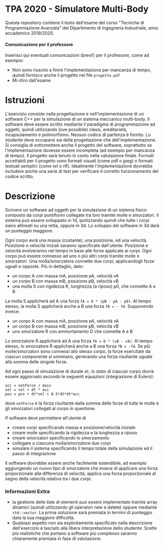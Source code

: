 # TPA 2020 - Simulatore Multi-Body
Questa repository contiene il testo dell'esame del corso "Tecniche di Programmazione Avanzata" del Dipartimento di Ingegneria Industriale, anno accademico 2019/2020.

#### Comunicazione per il professore
Inserisci qui eventuali comunicazioni (brevi!) per il professore, come ad esempio:
* Non sono riuscito a finire l'implementazione per mancanza di tempo, quindi fornisco anche il progetto nel file `progetto.pdf`
* Mi ritiro dall'esame

# Istruzioni
L'esercizio consiste nella progettazione e nell'implementazione di un software C++ per la simulazione di un sistema meccanico multi-body. Il software deve essere scritto mediante il paradigma di programmazione ad oggetti, quindi utilizzando (ove possibile) classi, ereditarietà, incapsulamento e polimorfismo. Nessun codice di partenza è fornito. Lo studente deve occuparsi sia della progettazione che dell'implementazione. Si consiglia di sottomettere anche il progetto del software, soprattutto se l'implementazione dovesse essere incompleta (ad esempio per mancanza di tempo). Il progetto sarà tenuto in conto nella valutazione finale. Formati accettabili per il progetto sono formati visuali (come pdf o jpeg) o formati testuali semplici (come txt o rtf). Idealmente l'implementazione dovrebbe includere anche una serie di test per verificare il corretto funzionamento del codice scritto.

# Descrizione
Scrivere un software ad oggetti per la simulazione di un sistema fisico composto da corpi puntiformi collegate tra loro tramite molle e smorzatori. Il sistema può essere sviluppato in 1d, ipotizzando quindi che tutte i corpi siano allineati su una retta, oppure in 3d. Lo sviluppo del software in 3d darà un punteggio maggiore.

Ogni corpo avrà una massa (costante), una posizione, ed una velocità. Posizione e velocità iniziali saranno specificate dall'utente. Posizione e velocità evolveranno nel tempo in base alle forze applicate ai corpi. Ogni corpo può essere connesso ad uno o più altri corpi tramite molle o smorzatori. Una molla/smorzatore connette due corpi, applicandogli forze uguali e opposte. Più in dettaglio, dato:
 * un corpo A con massa mA, posizione pA, velocità vA
 * un corpo B con massa mB, posizione pB, velocità vB 
 * una molla S con rigidezza K, lunghezza (a riposo) p0, che connette A e B

La molla S applicherà ad A una forza `fA = K * (pB - pA - p0)`. Al tempo stesso, la molla S applicherà anche a B una forza `fB = - fA`.
Supponendo invece:
 * un corpo A con massa mA, posizione pA, velocità vA
 * un corpo B con massa mB, posizione pB, velocità vB 
 * uno smorzatore R con ammortamento D che connette A e B
 
Lo smorzatore R applicherà ad A una forza `fA = D * (vB - vA)`. Al tempo stesso, lo smorzatore R applicherà anche a B una forza `fB = -fA`.
Se più molle/smorzatori sono connessi allo stesso corpo, la forze esercitate da ciascun componente si sommano, generando una forza risultante uguale alla somma delle singole forze. 

Ad ogni passo di simulazione di durate `dt`, lo stato di ciascun corpo dovrà essere aggiornato secondo le seguenti equazioni (integrazione di Eulero):
```
acc = netForce / mass
vel = vel + dt * acc
pos = pos + dt*vel + 0.5*dt*dt*acc
```
dove `netForce` è la forza risultante dalla somma delle forze di tutte le molle e gli smorzatori collegati al corpo in questione.

If software deve permettere all'utente di
 * creare corpi specificando massa e posizione/velocità iniziale
 * creare molle specificando la rigidezza e la lunghezza a riposo
 * creare smorzatori specificando lo smorzamento
 * collegare a ciascuna molla/smorzatore due corpi
 * simulare il sistema specificando il tempo totale della simulazione ed il passo di integrazione

Il software dovrebbe essere anche facilmente estendibile, ad esempio aggiungendo un nuovo tipo di smorzatore che invece di applicare una forza proporzionale alla differenza di velocità, applica una forza proporzionale al segno della velocità relativa tra i due corpi.

### Informazioni Extra
* la gestione delle liste di elementi può essere implementate tramite array dinamici (quindi utilizzando gli operatori new e delete) oppure mediante `std::vector`. La prima soluzione sarà premiata in termini di punteggio data la sua maggiore difficoltà. 
* Qualsiasi aspetto non sia esplicitamente specificato nella descrizione dell'esercizio è lasciato alla libera interpretazione dello studente. Scelte più realistiche che portano a software più complesso saranno chiaramente premiata in fase di valutazione.
